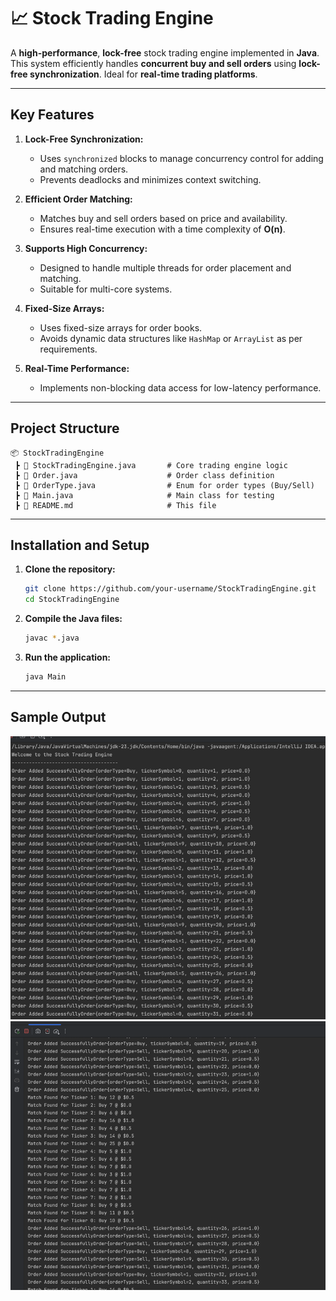 # 📈 Stock Trading Engine

A **high-performance**, **lock-free** stock trading engine implemented in **Java**. This system efficiently handles **concurrent buy and sell orders** using **lock-free synchronization**. Ideal for **real-time trading platforms**.

---

##  **Key Features**

1. **Lock-Free Synchronization:**
   - Uses `synchronized` blocks to manage concurrency control for adding and matching orders.
   - Prevents deadlocks and minimizes context switching.

2. **Efficient Order Matching:**
   - Matches buy and sell orders based on price and availability.
   - Ensures real-time execution with a time complexity of **O(n)**.

3. **Supports High Concurrency:**
   - Designed to handle multiple threads for order placement and matching.
   - Suitable for multi-core systems.

4. **Fixed-Size Arrays:**
   - Uses fixed-size arrays for order books.
   - Avoids dynamic data structures like `HashMap` or `ArrayList` as per requirements.

5. **Real-Time Performance:**
   - Implements non-blocking data access for low-latency performance.

---

## **Project Structure**

```
📦 StockTradingEngine
 ┣ 📜 StockTradingEngine.java       # Core trading engine logic
 ┣ 📜 Order.java                    # Order class definition
 ┣ 📜 OrderType.java                # Enum for order types (Buy/Sell)
 ┣ 📜 Main.java                     # Main class for testing
 ┣ 📜 README.md                     # This file
```

---

## **Installation and Setup**

1. **Clone the repository:**
   ```bash
   git clone https://github.com/your-username/StockTradingEngine.git
   cd StockTradingEngine
   ```

2. **Compile the Java files:**
   ```bash
   javac *.java
   ```

3. **Run the application:**
   ```bash
   java Main
   ```

---

## **Sample Output**

![Output](results/output1.png)
![Output](results/output2.png)




